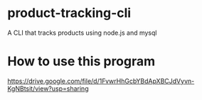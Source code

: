# product-tracking-cli
A CLI that tracks products using node.js and mysql

# How to use this program

https://drive.google.com/file/d/1FvwrHhGcbYBdApXBCJdVyvn-KgNBtsit/view?usp=sharing
